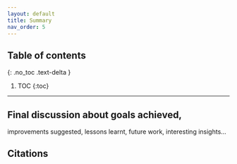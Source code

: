 ```yaml
---
layout: default
title: Summary
nav_order: 5
---
```


## Table of contents
{: .no_toc .text-delta }

1. TOC
{:toc}

---

## Final discussion about goals achieved, 
improvements suggested, lessons learnt, future work, interesting insights…

## Citations
